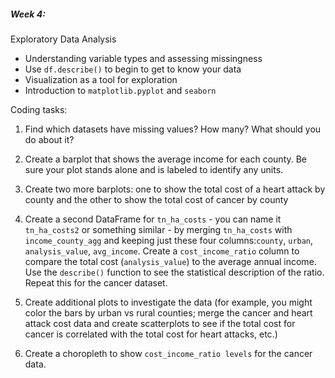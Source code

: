 ##### Week 4:
Exploratory Data Analysis
- Understanding variable types and assessing missingness
- Use `df.describe()` to begin to get to know your data
- Visualization as a tool for exploration
- Introduction to `matplotlib.pyplot` and `seaborn`
  
  
 Coding tasks:  
  1. Find which datasets have missing values? How many? What should you do about it? 
  2. Create a barplot that shows the average income for each county. Be sure your plot stands alone and is labeled to identify any units.

  3. Create two more barplots: one to show the total cost of a heart attack by county and the other to show the total cost of cancer by county

  4. Create a second DataFrame for `tn_ha_costs` - you can name it `tn_ha_costs2` or something similar - by merging `tn_ha_costs` with `income_county_agg` and keeping just these four columns:`county`, `urban`, `analysis_value`, `avg_income`. Create a `cost_income_ratio` column to compare the total cost (`analysis_value`) to the average annual income. Use the `describe()` function to see the statistical description of the ratio. Repeat this for the cancer dataset.

  5. Create additional plots to investigate the data (for example, you might color the bars by urban vs rural counties; merge the cancer and heart attack cost data and create scatterplots to see if the total cost for cancer is correlated with the total cost for heart attacks, etc.)
  6. Create a choropleth to show `cost_income_ratio levels` for the cancer data.